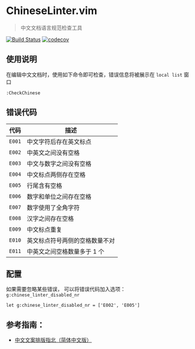 # ChineseLinter.vim

> 中文文档语言规范检查工具

[![Build Status](https://travis-ci.org/wsdjeg/ChineseLinter.vim.svg?branch=master)](https://travis-ci.org/wsdjeg/ChineseLinter.vim)
[![codecov](https://codecov.io/gh/wsdjeg/ChineseLinter.vim/branch/master/graph/badge.svg)](https://codecov.io/gh/wsdjeg/ChineseLinter.vim)

## 使用说明

在编辑中文文档时，使用如下命令即可检查，错误信息将被展示在 `local list` 窗口

```vim
:CheckChinese
```

## 错误代码

| 代码   | 描述                           |
| ------ | ------------------------------ |
| `E001` | 中文字符后存在英文标点         |
| `E002` | 中英文之间没有空格             |
| `E003` | 中文与数字之间没有空格         |
| `E004` | 中文标点两侧存在空格           |
| `E005` | 行尾含有空格                   |
| `E006` | 数字和单位之间存在空格         |
| `E007` | 数字使用了全角字符             |
| `E008` | 汉字之间存在空格               |
| `E009` | 中文标点重复                   |
| `E010` | 英文标点符号两侧的空格数量不对 |
| `E011` | 中英文之间空格数量多于 1 个    |

## 配置

如果需要忽略某些错误， 可以将错误代码加入选项：`g:chinese_linter_disabled_nr`

```vim
let g:chinese_linter_disabled_nr = ['E002', 'E005']
```

## 参考指南：

- [中文文案排版指北（简体中文版）](https://github.com/mzlogin/chinese-copywriting-guidelines)
